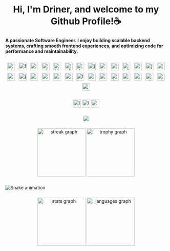 <h1 align="center">Hi, I'm Driner, and welcome to my Github Profile!☕</h1>

###

<h4 align="left">A passionate Software Engineer. I enjoy building scalable backend systems, crafting smooth frontend experiences, and optimizing code for performance and maintainability.</h4>

###
<div align="center">
  <img src="https://cdn.jsdelivr.net/gh/devicons/devicon/icons/php/php-original.svg" width="24" height="24" alt="php logo" style="margin: 4px;" />
  <img src="https://cdn.jsdelivr.net/gh/devicons/devicon/icons/laravel/laravel-original.svg" width="24" height="24" alt="laravel logo" style="margin: 4px;" />
  <img src="https://cdn.jsdelivr.net/gh/devicons/devicon/icons/vuejs/vuejs-original.svg" width="24" height="24" alt="vuejs logo" style="margin: 4px;" />
  <img src="https://cdn.jsdelivr.net/gh/devicons/devicon/icons/github/github-original.svg" width="24" height="24" alt="github logo" style="margin: 4px;" />
  <img src="https://cdn.jsdelivr.net/gh/devicons/devicon/icons/bitbucket/bitbucket-original.svg" width="24" height="24" alt="bitbucket logo" style="margin: 4px;" />
  <img src="https://cdn.jsdelivr.net/gh/devicons/devicon/icons/git/git-original.svg" width="24" height="24" alt="git logo" style="margin: 4px;" />
  <img src="https://cdn.jsdelivr.net/gh/devicons/devicon/icons/docker/docker-original.svg" width="24" height="24" alt="docker logo" style="margin: 4px;" />
  <img src="https://cdn.jsdelivr.net/gh/devicons/devicon/icons/javascript/javascript-original.svg" width="24" height="24" alt="javascript logo" style="margin: 4px;" />
  <img src="https://cdn.jsdelivr.net/gh/devicons/devicon/icons/typescript/typescript-original.svg" width="24" height="24" alt="typescript logo" style="margin: 4px;" />
  <img src="https://cdn.jsdelivr.net/gh/devicons/devicon/icons/react/react-original.svg" width="24" height="24" alt="react logo" style="margin: 4px;" />
  <img src="https://skillicons.dev/icons?i=tailwind" width="24" height="24" alt="tailwindcss logo" style="margin: 4px;" />
  <img src="https://cdn.jsdelivr.net/gh/devicons/devicon/icons/python/python-original.svg" width="24" height="24" alt="python logo" style="margin: 4px;" />
  <img src="https://cdn.jsdelivr.net/gh/devicons/devicon/icons/jquery/jquery-original.svg" width="24" height="24" alt="jquery logo" style="margin: 4px;" />
  <img src="https://cdn.jsdelivr.net/gh/devicons/devicon/icons/angularjs/angularjs-original.svg" width="24" height="24" alt="angularjs logo" style="margin: 4px;" />
  <img src="https://cdn.jsdelivr.net/gh/devicons/devicon/icons/bootstrap/bootstrap-original.svg" width="24" height="24" alt="bootstrap logo" style="margin: 4px;" />
  <img src="https://cdn.jsdelivr.net/gh/devicons/devicon/icons/java/java-original.svg" width="24" height="24" alt="java logo" style="margin: 4px;" />
  <img src="https://cdn.jsdelivr.net/gh/devicons/devicon/icons/nodejs/nodejs-original.svg" width="24" height="24" alt="nodejs logo" style="margin: 4px;" />
  <img src="https://cdn.jsdelivr.net/gh/devicons/devicon/icons/mysql/mysql-original.svg" width="24" height="24" alt="mysql logo" style="margin: 4px;" />
  <img src="https://cdn.jsdelivr.net/gh/devicons/devicon/icons/mongodb/mongodb-original.svg" width="24" height="24" alt="mongodb logo" style="margin: 4px;" />
  <img src="https://cdn.jsdelivr.net/gh/devicons/devicon/icons/composer/composer-original.svg" width="24" height="24" alt="composer logo" style="margin: 4px;" />
  <img src="https://cdn.jsdelivr.net/gh/devicons/devicon/icons/linux/linux-original.svg" width="24" height="24" alt="linux logo" style="margin: 4px;" />
  <img src="https://cdn.jsdelivr.net/gh/devicons/devicon/icons/npm/npm-original-wordmark.svg" width="24" height="24" alt="npm logo" style="margin: 4px;" />
  <img src="https://cdn.jsdelivr.net/gh/devicons/devicon/icons/css3/css3-original.svg" width="24" height="24" alt="css3 logo" style="margin: 4px;" />
  <img src="https://cdn.jsdelivr.net/gh/devicons/devicon/icons/html5/html5-original.svg" width="24" height="24" alt="html5 logo" style="margin: 4px;" />
  <img src="https://cdn.jsdelivr.net/gh/devicons/devicon/icons/vscode/vscode-original.svg" width="24" height="24" alt="vscode logo" style="margin: 4px;" />
  <img src="https://cdn.jsdelivr.net/gh/devicons/devicon/icons/notion/notion-original.svg" width="24" height="24" alt="notion logo" style="margin: 4px;" />
  <img src="https://cdn.jsdelivr.net/gh/devicons/devicon/icons/slack/slack-original.svg" width="24" height="24" alt="slack logo" style="margin: 4px;" />
  <img src="https://cdn.jsdelivr.net/gh/devicons/devicon/icons/ubuntu/ubuntu-plain.svg" width="24" height="24" alt="ubuntu logo" style="margin: 4px;" />
  <img src="https://cdn.jsdelivr.net/gh/devicons/devicon/icons/windows8/windows8-original.svg" width="24" height="24" alt="windows logo" style="margin: 4px;" />
</div>

###

<div align="center">
  <a href="www.linkedin.com/in/jnerfamilaran" target="_blank">
    <img src="https://img.shields.io/static/v1?message=LinkedIn&logo=linkedin&label=&color=0077B5&logoColor=white&labelColor=&style=for-the-badge" height="25" alt="linkedin logo"  />
  </a>
  <a href="https://www.instagram.com/dri.ner/" target="_blank">
    <img src="https://img.shields.io/static/v1?message=Instagram&logo=instagram&label=&color=E4405F&logoColor=white&labelColor=&style=for-the-badge" height="25" alt="instagram logo"  />
  </a>
  <a href="jnerfamilaran@gmail.com" target="_blank">
    <img src="https://img.shields.io/static/v1?message=Gmail&logo=gmail&label=&color=D14836&logoColor=white&labelColor=&style=for-the-badge" height="25" alt="gmail logo"  />
  </a>
</div>

###

<div align="center">
  <img src="https://profile-counter.glitch.me/drineruu/count.svg?"  />
</div>

###

<div align="center">
  <img src="https://streak-stats.demolab.com?user=drineruu&locale=en&mode=daily&theme=dracula&hide_border=false&border_radius=5&order=3" height="150" alt="streak graph"  />
  <img src="https://github-profile-trophy.vercel.app?username=drineruu&theme=dracula&column=-1&row=1&margin-w=8&margin-h=8&no-bg=false&no-frame=false&order=4" height="150" alt="trophy graph"  />
</div>

###

<img src="https://raw.githubusercontent.com/drineruu/drineruu/output/snake.svg" alt="Snake animation" />

###

<div align="center">
  <img src="https://github-readme-stats.vercel.app/api?username=drineruu&hide_title=false&hide_rank=false&show_icons=true&include_all_commits=true&count_private=true&disable_animations=false&theme=dracula&locale=en&hide_border=false&order=1" height="150" alt="stats graph"  />
  <img src="https://github-readme-stats.vercel.app/api/top-langs?username=drineruu&locale=en&hide_title=false&layout=compact&card_width=320&langs_count=5&theme=dracula&hide_border=false&order=2" height="150" alt="languages graph"  />
</div>

###
